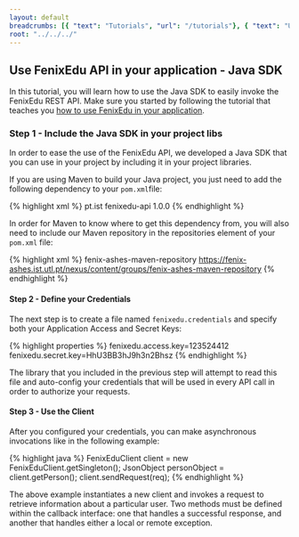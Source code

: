 ```yaml
---
layout: default
breadcrumbs: [{ "text": "Tutorials", "url": "/tutorials"}, { "text": "Use FenixEdu API in your application", "url": "/tutorials/use-fenixedu-api-in-your-application" }, { "text": "Java SDK", "url": "/tutorials/use-fenixedu-api-in-your-application/java-sdk" }]
root: "../../../"
---
```


## Use FenixEdu API in your application - Java SDK

In this tutorial, you will learn how to use the Java SDK to easily invoke the FenixEdu REST API. Make sure you started by following the tutorial that teaches you [how to use FenixEdu in your application][use-fenix-edu-in-your-application-tutorial].

### Step 1 - Include the Java SDK in your project libs

In order to ease the use of the FenixEdu API, we developed a Java SDK that you can use in your project by including it in your project libraries.

If you are using Maven to build your Java project, you just need to add the following dependency to your ```pom.xml```file:

{% highlight xml %}
<dependency>
  <groupId>pt.ist</groupId>
  <artifactId>fenixedu-api</artifactId>
  <version>1.0.0</version>
</dependency>
{% endhighlight %}

In order for Maven to know where to get this dependency from, you will also need to include our Maven repository in the repositories element of your ```pom.xml``` file:

{% highlight xml %}
<repository>
  <id>fenix-ashes-maven-repository</id>
  <url>https://fenix-ashes.ist.utl.pt/nexus/content/groups/fenix-ashes-maven-repository</url>
</repository>
{% endhighlight %}	

#### Step 2 - Define your Credentials

The next step is to create a file named ```fenixedu.credentials``` and specify both your Application Access and Secret Keys:

{% highlight properties %}
fenixedu.access.key=123524412
fenixedu.secret.key=HhU3BB3hJ9h3n2Bhsz 
{% endhighlight %}


The library that you included in the previous step will attempt to read this file and auto-config your credentials that will be used in every API call in order to authorize your requests.

#### Step 3 - Use the Client

After you configured your credentials, you can make asynchronous invocations like in the following example:

{% highlight java %}
FenixEduClient client = new FenixEduClient.getSingleton();
JsonObject personObject = client.getPerson();
client.sendRequest(req);
{% endhighlight %}


The above example instantiates a new client and invokes a request to retrieve information about a particular user. Two methods must be defined within the callback interface: one that handles a successful response, and another that handles either a local or remote exception.

[use-fenix-edu-in-your-application-tutorial]: /tutorials/use-fenixedu-api-in-your-application
[Eclipse]: http://www.eclipse.org/downloads/
[Maven]: http://maven.apache.org/
[Java Oracle]: http://www.oracle.com/technetwork/java/javase/downloads/index.html